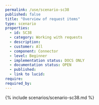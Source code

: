 ```yaml
---
permalink: /use/scenario-sc38
published: false
title: "Overview of request items"
type: scenario
properties:
  - id: SC38
  - category: Working with requests
  - description:
  - customer: All
  - component: Connector
  - level: Beginner
  - implementation status: DOCS ONLY
  - documentation status: OPEN
  - published:
  - link to lucid:
require:
required_by:
---
```


{% include scenarios/scenario-sc38.md %}
